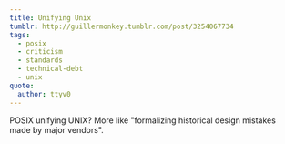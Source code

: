 ```yaml
---
title: Unifying Unix
tumblr: http://guillermonkey.tumblr.com/post/3254067734
tags:
  - posix
  - criticism
  - standards
  - technical-debt
  - unix
quote:
  author: ttyv0
---
```


POSIX unifying UNIX? More like "formalizing historical design mistakes made by major vendors".
